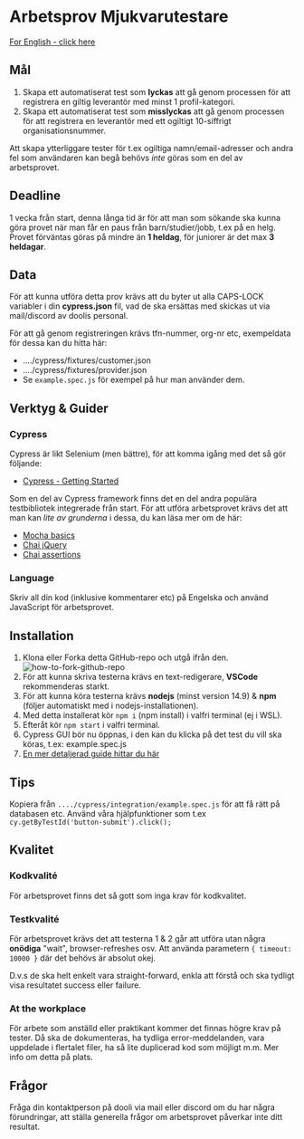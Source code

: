# Arbetsprov Mjukvarutestare

[For English - click here](https://translate.google.com/translate?sl=sv&tl=en&u=https://github.com/Majvall/dooli-work-test/tree/main/testing)

## Mål
1. Skapa ett automatiserat test som **lyckas** att gå genom processen för att registrera en giltig leverantör med minst 1 profil-kategori.
2. Skapa ett automatiserat test som **misslyckas** att gå genom processen för att registrera en leverantör med ett ogiltigt 10-siffrigt organisationsnummer.

Att skapa ytterliggare tester för t.ex ogiltiga namn/email-adresser och andra fel som användaren kan begå behövs *inte* göras som en del av arbetsprovet.

## Deadline
1 vecka från start, denna långa tid är för att man som sökande ska kunna göra provet när man får en paus från barn/studier/jobb, t.ex på en helg.
Provet förväntas göras på mindre än **1 heldag**, för juniorer är det max **3 heldagar**.

## Data
För att kunna utföra detta prov krävs att du byter ut alla CAPS-LOCK variabler i din **cypress.json** fil, vad de ska ersättas med skickas ut via mail/discord av doolis personal.

För att gå genom registreringen krävs tfn-nummer, org-nr etc, exempeldata för dessa kan du hitta här:
- ..../cypress/fixtures/customer.json
- ..../cypress/fixtures/provider.json
- Se `example.spec.js` för exempel på hur man använder dem.


## Verktyg & Guider

### Cypress
Cypress är likt Selenium (men bättre), för att komma igång med det så gör följande:
- [Cypress - Getting Started](https://docs.cypress.io/guides/getting-started/writing-your-first-test.html)


Som en del av Cypress framework finns det en del andra populära testbibliotek integrerade från start.
För att utföra arbetsprovet krävs det att man kan *lite av grunderna* i dessa, du kan läsa mer om de här:
- [Mocha basics](https://docs.cypress.io/guides/references/bundled-tools.html#Mocha)
- [Chai jQuery](https://docs.cypress.io/guides/references/assertions.html#Chai-jQuery)
- [Chai assertions](https://docs.cypress.io/guides/references/assertions.html#Chai)

### Language
Skriv all din kod (inklusive kommentarer etc) på Engelska och använd JavaScript för arbetsprovet.

## Installation
1. Klona eller Forka detta GitHub-repo och utgå ifrån den. ![how-to-fork-github-repo](https://github.com/Majvall/dooli-work-test/blob/main/how-to-fork-github-repo.png)
1. För att kunna skriva testerna krävs en text-redigerare, **VSCode** rekommenderas starkt.
1. För att kunna köra testerna krävs **nodejs** (minst version 14.9) & **npm** (följer automatiskt med i nodejs-installationen).
1. Med detta installerat kör `npm i` (npm install) i valfri terminal (ej i WSL).
1. Efteråt kör `npm start` i valfri terminal.
1. Cypress GUI bör nu öppnas, i den kan du klicka på det test du vill ska köras, t.ex: example.spec.js
1. [En mer detaljerad guide hittar du här](https://docs.cypress.io/guides/getting-started/installing-cypress.html#System-requirements)


## Tips
Kopiera från `..../cypress/integration/example.spec.js` för att få rätt på databasen etc.
Använd våra hjälpfunktioner som t.ex `cy.getByTestId('button-submit').click();`

## Kvalitet

### Kodkvalité
För arbetsprovet finns det så gott som inga krav för kodkvalitet.

### Testkvalité
För arbetsprovet krävs det att testerna 1 & 2 går att utföra utan några **onödiga** "wait", browser-refreshes osv.
Att använda parametern `{ timeout: 10000 }` där det behövs är absolut okej.

D.v.s de ska helt enkelt vara straight-forward, enkla att förstå och ska tydligt visa resultatet success eller failure.

### At the workplace
För arbete som anställd eller praktikant kommer det finnas högre krav på tester.
Då ska de dokumenteras, ha tydliga error-meddelanden, vara uppdelade i flertalet filer, ha så lite duplicerad kod som möjligt m.m.
Mer info om detta på plats.


## Frågor
Fråga din kontaktperson på dooli via mail eller discord om du har några förundringar, att ställa generella frågor om arbetsprovet påverkar inte ditt resultat.
